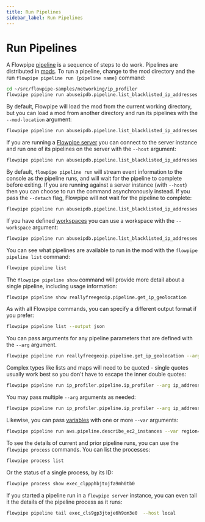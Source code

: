 ```yaml
---
title: Run Pipelines
sidebar_label: Run Pipelines
---
```


# Run Pipelines

A Flowpipe [pipeline](/docs/flowpipe-hcl/step/pipeline) is a sequence of steps to do work.  Pipelines are distributed in [mods](/docs/build/index).  To run a pipeline, change to the mod directory and the run `flowpipe pipeline run {pipeline name}` command:

```bash
cd ~/src/flowpipe-samples/networking/ip_profiler
flowpipe pipeline run abuseipdb.pipeline.list_blacklisted_ip_addresses
```

By default, Flowpipe will load the mod from the current working directory, but you can load a mod from another directory and run its pipelines with the `--mod-location` argument:

```bash
flowpipe pipeline run abuseipdb.pipeline.list_blacklisted_ip_addresses --mod-location ~/src/flowpipe-samples/networking/ip_profiler
```

If you are running a [Flowpipe server](/docs/run/server) you can connect to the server instance and run one of its pipelines on the server with the `--host` argument:

```bash
flowpipe pipeline run abuseipdb.pipeline.list_blacklisted_ip_addresses --host local
```

By default, `flowpipe pipeline run` will stream event information to the console as the pipeline runs, and will wait for the pipeline to complete before exiting.  If you are running against a server instance (with `--host`) then you can choose to run the command asynchronously instead.  If you pass the `--detach` flag, Flowpipe will not wait for the pipeline to complete:
```bash
flowpipe pipeline run abuseipdb.pipeline.list_blacklisted_ip_addresses --host local --detach
```

If you have defined [workspaces](/docs/run/workspaces) you can use a workspace with the `--workspace` argument:

```bash
flowpipe pipeline run abuseipdb.pipeline.list_blacklisted_ip_addresses --workspace my_workspace
```


You can see what pipelines are available to run in the mod with the `flowpipe pipeline list` command:

```bash
flowpipe pipeline list
```

The `flowpipe pipeline show` command will provide more detail about a single pipeline, including usage information:

```bash
flowpipe pipeline show reallyfreegeoip.pipeline.get_ip_geolocation
```

As with all Flowpipe commands, you can specify a different output format if you prefer:
```bash
flowpipe pipeline list --output json
```

You can pass arguments for any pipeline parameters that are defined with the `--arg` argument. 

```bash
flowpipe pipeline run reallyfreegeoip.pipeline.get_ip_geolocation --arg ip_address=4.2.2.1
```

Complex types like lists and maps will need to be quoted - single quotes usually work best so you don't have to escape the inner double quotes:

```bash
flowpipe pipeline run ip_profiler.pipeline.ip_profiler --arg ip_addresses='["4.2.2.1","4.2.2.2","4.2.2.3"]'
```

You may pass multiple `--arg` arguments as needed:
```bash
flowpipe pipeline run ip_profiler.pipeline.ip_profiler --arg ip_addresses='["4.2.2.1","4.2.2.2","4.2.2.3"]' --arg abuseipdb_max_age_in_days=90
```

Likewise, you can pass [variables](/docs/build/mod-variables) with one or more `--var` arguments:
```bash
flowpipe pipeline run aws.pipeline.describe_ec2_instances --var region=us-east-1 
```


To see the details of current and prior pipeline runs, you can use the `flowpipe process` commands.  You can list the processes:

```bash
flowpipe process list
```

Or the status of a single process, by its ID:
```bash
flowpipe process show exec_clppphbjtojfa9mh0tb0
```

If you started a pipeline run in a `flowpipe server` instance, you can even tail it the details of the pipeline process as it runs:
```bash
flowpipe pipeline tail exec_cls9gp3jtoje6h9om3e0  --host local 
```
